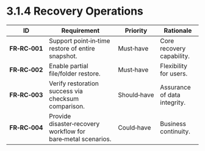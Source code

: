 # 3.1.4 Recovery Operations

| ID            | Requirement                                                  | Priority    | Rationale                    |
|---------------|--------------------------------------------------------------|-------------|------------------------------|
| <a id="frRc001">**FR‑RC‑001**</a> | Support point‑in‑time restore of entire snapshot.            | Must‑have   | Core recovery capability.    |
| <a id="frRc002">**FR‑RC‑002**</a> | Enable partial file/folder restore.                          | Must‑have   | Flexibility for users.       |
| <a id="frRc003">**FR‑RC‑003**</a> | Verify restoration success via checksum comparison.          | Should‑have | Assurance of data integrity. |
| <a id="frRc004">**FR‑RC‑004**</a> | Provide disaster‑recovery workflow for bare‑metal scenarios. | Could‑have  | Business continuity.         |